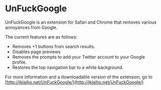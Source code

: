 UnFuckGoogle
============

UnFuckGoogle is an extension for Safari and Chrome that removes various
annoyances from Google.

The current features are as follows:

* Removes +1 buttons from search results.
* Disables page previews
* Removes the prompts to add your Twitter account to your Google profile.
* Restores the top navigation bar to a white background.

For more information and a downloadable version of the extension, go to
[http://jklaiho.net/UnFuckGoogle/](http://jklaiho.net/UnFuckGoogle/)
